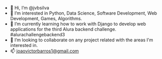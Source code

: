 - 👋 Hi, I’m @jvbsilva
- 👀 I’m interested in Python, Data Science, Software Development, Web Development, Games, Algorithms.
- 🌱 I’m currently learning how to work with Django to develop web applications for the third Alura backend challenge. #alurachallengebackend3
- 💞️ I’m looking to collaborate on any project related with the areas I'm interested in.
- 📫 joaovictorbarros1@gmail.com

<!---
jvbsilva/jvbsilva is a ✨ special ✨ repository because its `README.md` (this file) appears on your GitHub profile.
You can click the Preview link to take a look at your changes.
--->
